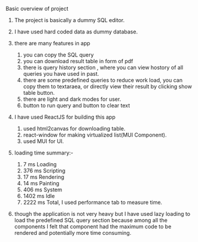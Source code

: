 Basic overview of project
1) The project is basically a dummy SQL editor.
2) I have used hard coded data as dummy database.
3) there are many features in app
   1) you can copy the SQL query
   2) you can download result table in form of pdf
   3) there is query history section , where you can view hostory of all queries you have used in past.
   4) there are some predefined queries to reduce work load, you can copy them to textaraea, or directly view their result by clicking show table button.
   5) there are light and dark modes for user.
   6) button to run query and button to clear text

4) I have used ReactJS for building this app
   1) used html2canvas for downloading table.
   2) react-window for making virtualized list(MUI Component).
   3) used MUI for UI.

6) loading time summary:-
    1) 7 ms  Loading
    2) 376 ms  Scripting
    3) 17 ms  Rendering
    4) 14 ms  Painting
    5) 406 ms  System
    6) 1402 ms  Idle
    7) 2222 ms  Total,
   I used performance tab to measure time.

 7) though the application is not very heavy but I have used lazy loading to load the predefined SQL query section because among all the components I felt that component had the maximum code to be rendered and potentially more time consuming. 

